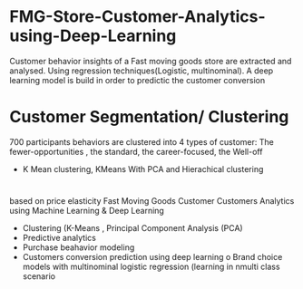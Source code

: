 # FMG-Store-Customer-Analytics-using-Deep-Learning


Customer behavior insights of a Fast moving goods store  are extracted and analysed. Using regression techniques(Logistic, multinominal). A deep learning model is build in order to predictic the customer conversion 

# Customer Segmentation/ Clustering 
700 participants behaviors are clustered into 4 types of customer: The fewer-opportunities , the standard, the career-focused, the Well-off 
- K Mean clustering, KMeans With PCA and Hierachical clustering 
#  


based on price elasticity 
Fast Moving Goods  Customer  Customers Analytics using Machine Learning & Deep Learning
-	Clustering (K-Means , Principal Component Analysis (PCA)
-	Predictive analytics 
-	Purchase beahavior modeling  
-	Customers conversion prediction using deep learning 
o	Brand choice models with multinominal logistic regression (learning in nmulti class scenario

